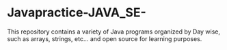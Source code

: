 # Javapractice-JAVA_SE-
This repository contains a variety of Java programs organized by Day wise, such as arrays, strings, etc...  and open source for learning purposes.
